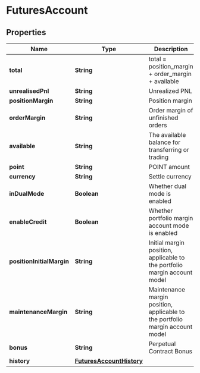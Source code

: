 
# FuturesAccount

## Properties

Name | Type | Description | Notes
------------ | ------------- | ------------- | -------------
**total** | **String** | total &#x3D; position_margin + order_margin + available |  [optional]
**unrealisedPnl** | **String** | Unrealized PNL |  [optional]
**positionMargin** | **String** | Position margin |  [optional]
**orderMargin** | **String** | Order margin of unfinished orders |  [optional]
**available** | **String** | The available balance for transferring or trading |  [optional]
**point** | **String** | POINT amount |  [optional]
**currency** | **String** | Settle currency |  [optional]
**inDualMode** | **Boolean** | Whether dual mode is enabled |  [optional]
**enableCredit** | **Boolean** | Whether portfolio margin account mode is enabled |  [optional]
**positionInitialMargin** | **String** | Initial margin position, applicable to the portfolio margin account model |  [optional]
**maintenanceMargin** | **String** | Maintenance margin position, applicable to the portfolio margin account model |  [optional]
**bonus** | **String** | Perpetual Contract Bonus |  [optional]
**history** | [**FuturesAccountHistory**](FuturesAccountHistory.md) |  |  [optional]

